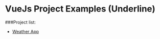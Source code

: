 # VueJs Project Examples (Underline)
###Project list:
+ [Weather App](https://github.com/nurizzzka/vue-expamples/)
